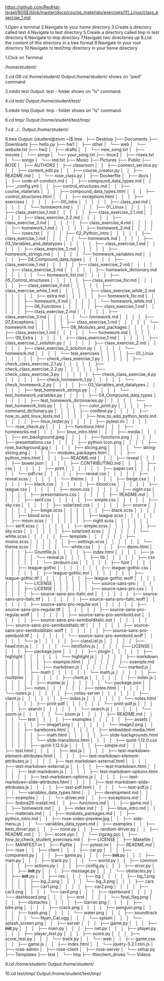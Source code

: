 https://github.com/RedHat-Israel/ROSE/blob/master/docs/course_materials/exercises/01_Linux/class_exercise_1.md

1.Open a terminal
2.Navigate to your home directory
3.Create a directory called test
4.Navigate to test directory
5.Create a directory called tmp in test directory
6.Navigate to tmp directory
7.Navigate two directories up
8.List the content of this directory in a tree format
9.Navigate to your root directory
10.Navigate to test/tmp directory in your home directory

1.Click on Terminal

/home/student/

2.cd OR cd /home/student/
Output:/home/student/ shows on "pwd" command.

3.mkdir test
Output: test - folder shows on "ls" command.

4.cd test/
Output:/home/student/test/

5.mkdir tmp
Output: tmp - folder shows on "ls" command.

6.cd tmp/
Output:/home/student/test/tmp/

7.cd ../..
Output:/home/student/

8.tree
Output:
[student@zivm ~]$ tree
.
├── Desktop
├── Documents
├── Downloads
├── hello.py
├── hw1
│   ├── other
│   └── web
│       └── website.txt
├── hw2
│   ├── drafts
│   │   └── new_song.txt
│   ├── movies
│   └── songs
│       └── your_song.txt
├── linux3
│   ├── roses.txt
│   └── songs
│       └── red.txt
├── Music
├── Pictures
├── Public
├── ROSE
│   ├── AUTHORS
│   ├── classroom
│   │   ├── connect_service.py
│   │   ├── content_edit.py
│   │   ├── course_creator.py
│   │   ├── README.md
│   │   └── rose_class.py
│   ├── Dockerfile
│   ├── docs
│   │   ├── code-of-conduct.md
│   │   ├── compound_data_types.md
│   │   ├── _config.yml
│   │   ├── control_structures.md
│   │   ├── course_materials
│   │   │   ├── compound_data_types.html
│   │   │   ├── control_structures.html
│   │   │   ├── exceptions.html
│   │   │   ├── exercises
│   │   │   │   ├── 00_Intro
│   │   │   │   │   ├── class_exe.md
│   │   │   │   │   └── homework.md
│   │   │   │   ├── 01_Linux
│   │   │   │   │   ├── class_exercise_1.md
│   │   │   │   │   ├── class_exercise_2.1.md
│   │   │   │   │   ├── class_exercise_2.2.md
│   │   │   │   │   ├── class_exercise_3.md
│   │   │   │   │   ├── class_exercise_4.md
│   │   │   │   │   ├── homework_1.md
│   │   │   │   │   ├── homework_2.md
│   │   │   │   │   └── roses.txt
│   │   │   │   ├── 02_Python_intro
│   │   │   │   │   ├── class_exercise_1.md
│   │   │   │   │   └── homework.md
│   │   │   │   ├── 03_Variables_and_datatypes
│   │   │   │   │   ├── class_exercise_1.md
│   │   │   │   │   ├── class_exercise_2.md
│   │   │   │   │   ├── homework_strings.md
│   │   │   │   │   └── homework_variables.md
│   │   │   │   ├── 04_Compound_data_types
│   │   │   │   │   ├── class_exercise_1.md
│   │   │   │   │   ├── class_exercise_2.md
│   │   │   │   │   ├── class_exercise_3.md
│   │   │   │   │   ├── homework_dictionary.md
│   │   │   │   │   └── homework_list.md
│   │   │   │   ├── 05_Control_structures
│   │   │   │   │   ├── class_exercise_for.md
│   │   │   │   │   ├── class_exercise_if.md
│   │   │   │   │   ├── class_exercise_while_1.md
│   │   │   │   │   ├── class_exercise_while_2.md
│   │   │   │   │   ├── extra.md
│   │   │   │   │   ├── homework_for.md
│   │   │   │   │   ├── homework_if.md
│   │   │   │   │   └── homework_while.md
│   │   │   │   ├── 06_Functions
│   │   │   │   │   ├── class_exercise_1.md
│   │   │   │   │   ├── class_exercise_2.md
│   │   │   │   │   ├── class_exercise_3.md
│   │   │   │   │   └── homework.md
│   │   │   │   ├── 07_Exceptions
│   │   │   │   │   ├── class_exercise_1.md
│   │   │   │   │   └── homework.md
│   │   │   │   ├── 08_Modules_and_packages
│   │   │   │   │   ├── class_exercise_1.md
│   │   │   │   │   └── homework.md
│   │   │   │   ├── 09_Extra
│   │   │   │   │   ├── class_exercise_1.md
│   │   │   │   │   ├── class_exercise_1_solution.py
│   │   │   │   │   ├── class_exercise_2.md
│   │   │   │   │   ├── class_exercise_2_solution.py
│   │   │   │   │   └── homework.md
│   │   │   │   └── test_exercises
│   │   │   │       ├── 01_Linux
│   │   │   │       │   ├── check_class_exercise_1.py
│   │   │   │       │   ├── check_class_exercise_2.1.py
│   │   │   │       │   ├── check_class_exercise_2.2.py
│   │   │   │       │   ├── check_class_exercise_3.py
│   │   │   │       │   ├── check_class_exercise_4.py
│   │   │   │       │   ├── check_homework_1.py
│   │   │   │       │   └── check_homework_2.py
│   │   │   │       ├── 03_Variables_and_datatypes
│   │   │   │       │   ├── test_homework_strings.py
│   │   │   │       │   └── test_homework_variables.py
│   │   │   │       ├── 04_Compound_data_types
│   │   │   │       │   ├── test_homework_dictionaries.py
│   │   │   │       │   └── test_homework_lists.py
│   │   │   │       ├── color_print.py
│   │   │   │       ├── command_dictionary.py
│   │   │   │       ├── conftest.py
│   │   │   │       ├── how_to_add_linux_tests.md
│   │   │   │       ├── how_to_add_python_tests.md
│   │   │   │       ├── linux_tester.py
│   │   │   │       ├── pytest.ini
│   │   │   │       └── rose_check.py
│   │   │   ├── functions.html
│   │   │   ├── homeworks.md
│   │   │   ├── linux_intro.html
│   │   │   ├── media
│   │   │   │   ├── exr_background.jpeg
│   │   │   │   ├── functions.png
│   │   │   │   ├── presentations.css
│   │   │   │   ├── python-icon.png
│   │   │   │   ├── rose_background.jpg
│   │   │   │   ├── slicing.png
│   │   │   │   └── string-slicing.png
│   │   │   ├── modules_packages.html
│   │   │   ├── python_intro.html
│   │   │   ├── README.md
│   │   │   ├── reveal
│   │   │   │   ├── bower.json
│   │   │   │   ├── CONTRIBUTING.md
│   │   │   │   ├── css
│   │   │   │   │   ├── print
│   │   │   │   │   │   ├── paper.css
│   │   │   │   │   │   └── pdf.css
│   │   │   │   │   ├── reveal.css
│   │   │   │   │   ├── reveal.scss
│   │   │   │   │   └── theme
│   │   │   │   │       ├── beige.css
│   │   │   │   │       ├── black.css
│   │   │   │   │       ├── blood.css
│   │   │   │   │       ├── league.css
│   │   │   │   │       ├── moon.css
│   │   │   │   │       ├── night.css
│   │   │   │   │       ├── presentations.css
│   │   │   │   │       ├── README.md
│   │   │   │   │       ├── serif.css
│   │   │   │   │       ├── simple.css
│   │   │   │   │       ├── sky.css
│   │   │   │   │       ├── solarized.css
│   │   │   │   │       ├── source
│   │   │   │   │       │   ├── beige.scss
│   │   │   │   │       │   ├── black.scss
│   │   │   │   │       │   ├── blood.scss
│   │   │   │   │       │   ├── league.scss
│   │   │   │   │       │   ├── moon.scss
│   │   │   │   │       │   ├── night.scss
│   │   │   │   │       │   ├── serif.scss
│   │   │   │   │       │   ├── simple.scss
│   │   │   │   │       │   ├── sky.scss
│   │   │   │   │       │   ├── solarized.scss
│   │   │   │   │       │   └── white.scss
│   │   │   │   │       ├── template
│   │   │   │   │       │   ├── mixins.scss
│   │   │   │   │       │   ├── settings.scss
│   │   │   │   │       │   └── theme.scss
│   │   │   │   │       └── white.css
│   │   │   │   ├── demo.html
│   │   │   │   ├── Gruntfile.js
│   │   │   │   ├── index.html
│   │   │   │   ├── js
│   │   │   │   │   └── reveal.js
│   │   │   │   ├── lib
│   │   │   │   │   ├── css
│   │   │   │   │   │   └── zenburn.css
│   │   │   │   │   ├── font
│   │   │   │   │   │   ├── league-gothic
│   │   │   │   │   │   │   ├── league-gothic.css
│   │   │   │   │   │   │   ├── league-gothic.eot
│   │   │   │   │   │   │   ├── league-gothic.ttf
│   │   │   │   │   │   │   ├── league-gothic.woff
│   │   │   │   │   │   │   └── LICENSE
│   │   │   │   │   │   └── source-sans-pro
│   │   │   │   │   │       ├── LICENSE
│   │   │   │   │   │       ├── source-sans-pro.css
│   │   │   │   │   │       ├── source-sans-pro-italic.eot
│   │   │   │   │   │       ├── source-sans-pro-italic.ttf
│   │   │   │   │   │       ├── source-sans-pro-italic.woff
│   │   │   │   │   │       ├── source-sans-pro-regular.eot
│   │   │   │   │   │       ├── source-sans-pro-regular.ttf
│   │   │   │   │   │       ├── source-sans-pro-regular.woff
│   │   │   │   │   │       ├── source-sans-pro-semibold.eot
│   │   │   │   │   │       ├── source-sans-pro-semibolditalic.eot
│   │   │   │   │   │       ├── source-sans-pro-semibolditalic.ttf
│   │   │   │   │   │       ├── source-sans-pro-semibolditalic.woff
│   │   │   │   │   │       ├── source-sans-pro-semibold.ttf
│   │   │   │   │   │       └── source-sans-pro-semibold.woff
│   │   │   │   │   └── js
│   │   │   │   │       ├── classList.js
│   │   │   │   │       ├── head.min.js
│   │   │   │   │       └── html5shiv.js
│   │   │   │   ├── LICENSE
│   │   │   │   ├── package.json
│   │   │   │   ├── plugin
│   │   │   │   │   ├── highlight
│   │   │   │   │   │   └── highlight.js
│   │   │   │   │   ├── markdown
│   │   │   │   │   │   ├── example.html
│   │   │   │   │   │   ├── example.md
│   │   │   │   │   │   ├── markdown.js
│   │   │   │   │   │   └── marked.js
│   │   │   │   │   ├── math
│   │   │   │   │   │   └── math.js
│   │   │   │   │   ├── multiplex
│   │   │   │   │   │   ├── client.js
│   │   │   │   │   │   ├── index.js
│   │   │   │   │   │   ├── master.js
│   │   │   │   │   │   └── package.json
│   │   │   │   │   ├── notes
│   │   │   │   │   │   ├── notes.html
│   │   │   │   │   │   └── notes.js
│   │   │   │   │   ├── notes-server
│   │   │   │   │   │   ├── client.js
│   │   │   │   │   │   ├── index.js
│   │   │   │   │   │   └── notes.html
│   │   │   │   │   ├── print-pdf
│   │   │   │   │   │   └── print-pdf.js
│   │   │   │   │   ├── search
│   │   │   │   │   │   └── search.js
│   │   │   │   │   └── zoom-js
│   │   │   │   │       └── zoom.js
│   │   │   │   ├── README.md
│   │   │   │   └── test
│   │   │   │       ├── examples
│   │   │   │       │   ├── assets
│   │   │   │       │   │   ├── image1.png
│   │   │   │       │   │   └── image2.png
│   │   │   │       │   ├── barebones.html
│   │   │   │       │   ├── embedded-media.html
│   │   │   │       │   ├── math.html
│   │   │   │       │   ├── slide-backgrounds.html
│   │   │   │       │   └── slide-transitions.html
│   │   │   │       ├── qunit-1.12.0.css
│   │   │   │       ├── qunit-1.12.0.js
│   │   │   │       ├── simple.md
│   │   │   │       ├── test.html
│   │   │   │       ├── test.js
│   │   │   │       ├── test-markdown-element-attributes.html
│   │   │   │       ├── test-markdown-element-attributes.js
│   │   │   │       ├── test-markdown-external.html
│   │   │   │       ├── test-markdown-external.js
│   │   │   │       ├── test-markdown.html
│   │   │   │       ├── test-markdown.js
│   │   │   │       ├── test-markdown-options.html
│   │   │   │       ├── test-markdown-options.js
│   │   │   │       ├── test-markdown-slide-attributes.html
│   │   │   │       ├── test-markdown-slide-attributes.js
│   │   │   │       ├── test-pdf.html
│   │   │   │       └── test-pdf.js
│   │   │   └── variables_data_types.html
│   │   ├── development.md
│   │   ├── examples
│   │   │   └── driver.md
│   │   ├── exceptions.md
│   │   ├── fedora29-install.md
│   │   ├── functions.md
│   │   ├── game.md
│   │   ├── homework.md
│   │   ├── index.md
│   │   ├── linux_intro.md
│   │   ├── materials.md
│   │   ├── modules_packages.md
│   │   ├── python_intro.md
│   │   ├── rose-video-preview.jpg
│   │   ├── side-menu.js
│   │   └── variables_data_types.md
│   ├── examples
│   │   ├── best_driver.pyc
│   │   ├── none.py
│   │   ├── random-driver.py
│   │   ├── README.md
│   │   ├── score.pyc
│   │   └── zigzag.pyc
│   ├── how_to_check_student_exercises.md
│   ├── LICENSE
│   ├── Makefile
│   ├── MANIFEST.in
│   ├── Pipfile
│   ├── pytest.ini
│   ├── README.md
│   ├── rose
│   │   ├── client
│   │   │   ├── car.py
│   │   │   ├── component.py
│   │   │   ├── game.py
│   │   │   ├── __init__.py
│   │   │   ├── main.py
│   │   │   ├── track.py
│   │   │   └── world.py
│   │   ├── common
│   │   │   ├── actions.py
│   │   │   ├── config.py
│   │   │   ├── error.py
│   │   │   ├── __init__.py
│   │   │   ├── message.py
│   │   │   └── obstacles.py
│   │   ├── __init__.py
│   │   ├── res
│   │   │   ├── bg
│   │   │   │   ├── bg_1.png
│   │   │   │   ├── bg_2.png
│   │   │   │   └── bg_3.png
│   │   │   ├── cars
│   │   │   │   ├── car1.png
│   │   │   │   ├── car2.png
│   │   │   │   ├── car3.png
│   │   │   │   └── car4.png
│   │   │   ├── dashboard
│   │   │   │   └── dashboard.png
│   │   │   ├── end
│   │   │   │   └── final_flag.png
│   │   │   ├── obstacles
│   │   │   │   ├── barrier.png
│   │   │   │   ├── bike.png
│   │   │   │   ├── crack.png
│   │   │   │   ├── penguin.png
│   │   │   │   ├── trash.png
│   │   │   │   └── water.png
│   │   │   ├── soundtrack
│   │   │   │   └── Nyan_Cat.ogg
│   │   │   └── splash
│   │   │       └── splash_screen.png
│   │   ├── server
│   │   │   ├── game.py
│   │   │   ├── __init__.py
│   │   │   ├── main.py
│   │   │   ├── net.py
│   │   │   ├── player.py
│   │   │   ├── player_test.py
│   │   │   ├── score.py
│   │   │   ├── score_test.py
│   │   │   └── track.py
│   │   └── web
│   │       ├── game.css
│   │       ├── game.js
│   │       ├── index.html
│   │       └── jquery-3.2.1.min.js
│   ├── rose-admin
│   ├── rose-client
│   ├── rose-server
│   └── setup.py
├── Templates
├── test
│   └── tmp
├── thinclient_drives
└── Videos

9.cd /home/student/
Output:/home/student/

10.cd test/tmp/
Output:/home/student/test/tmp/
